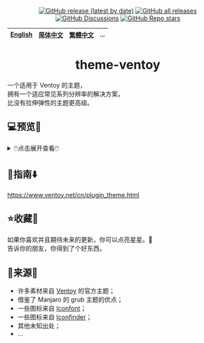 <div align="center">

[![GitHub release (latest by date)](https://img.shields.io/github/v/release/M-L-P/theme-ventoy)](https://github.com/M-L-P/theme-ventoy/releases/latest)
[![GitHub all releases](https://img.shields.io/github/downloads/M-L-P/theme-ventoy/total)](https://github.com/M-L-P/theme-ventoy/releases)
[![GitHub Discussions](https://img.shields.io/github/discussions/M-L-P/theme-ventoy)](https://github.com/M-L-P/theme-ventoy/discussions)
[![GitHub Repo stars](https://img.shields.io/github/stars/M-L-P/theme-ventoy?style=social)](https://github.com/M-L-P/theme-ventoy/stargazers)

</div>

[English](README.md)|[简体中文](README-自述文件.md)|[繁體中文](README-繁體中文.md)|...
--|--|--|--

<h1 align="center">theme-ventoy</h1>

一个适用于 Ventoy 的主题，<br/>
拥有一个适应常见系列分辨率的解决方案，<br/>
比没有拉伸弹性的主题更高级。


## 💻️预览👀

<details>
<summary>🖱️点击展开查看🖱️</summary>

### 1024x768
<img src="https://raw.githubusercontent.com/M-L-P/.github/main/screenshots/theme-ventoy/1k.png">

### 1920x1080
<img src="https://raw.githubusercontent.com/M-L-P/.github/main/screenshots/theme-ventoy/1080p-tree.png">
<img src="https://raw.githubusercontent.com/M-L-P/.github/main/screenshots/theme-ventoy/1080p.png">
</details>

## 🧭指南⬇️

https://www.ventoy.net/cn/plugin_theme.html

## ⭐收藏🌟
如果你喜欢并且期待未来的更新，你可以点亮星星。💫<br/>
告诉你的朋友，你得到了个好东西。

## 🎉来源🎊
- 许多素材来自 [Ventoy](https://github.com/ventoy/Ventoy) 的官方主题；
- 借鉴了 Manjaro 的 grub 主题的优点；
- 一些图标来自 [Iconfont](https://www.iconfont.cn/)；
- 一些图标来自 [Iconfinder](https://www.iconfinder.com/)；
- 其他未知出处；
- ...
